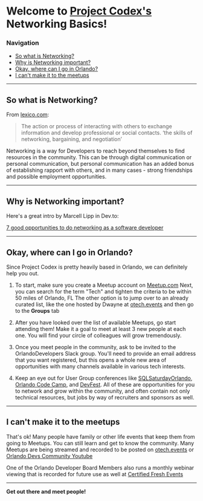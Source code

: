 # Welcome to [Project Codex's][1] Networking Basics!
[1]: https://github.com/ProjectCodex

### Navigation
  - [So what is Networking?](#so-what-is-networking)
  - [Why is Networking important?](#why-is-networking-important)
  - [Okay, where can I go in Orlando?](#okay-where-can-i-go-in-orlando)
  - [I can't make it to the meetups](#i-cant-make-it-to-the-meetups)

---
## So what is Networking?

From [lexico.com](https://www.lexico.com/en/definition/networking):
>The action or process of interacting with others to exchange information and develop professional or social contacts.
>‘the skills of networking, bargaining, and negotiation’

Networking is a way for Developers to reach beyond themselves to find resources in the community. This can be through digital communication or personal communication, 
but personal communication has an added bonus of establishing rapport with others, and in many cases - strong friendships and possible employment opportunities.

---
## Why is Networking important?

Here's a great intro by Marcell Lipp in Dev.to: 

[7 good opportunities to do networking as a software developer](https://dev.to/rlxdprogrammer/7-good-opportunities-to-do-networking-as-a-software-developer-38cf)  

---
## Okay, where can I go in Orlando?

Since Project Codex is pretty heavily based in Orlando, we can definitely help you out. 
1. To start, make sure you create a Meetup account on [Meetup.com](https://www.meetup.com/)
Next, you can search for the term "Tech" and tighten the criteria to be within 50 miles of Orlando, FL
The other option is to jump over to an already curated list, like the one hosted by Dwayne at [otech.events](https://otech.events/) and then go to the **Groups** tab

1. After you have looked over the list of available Meetups, go start attending them! Make it a goal to meet at least 3 new people at each one. You will find your circle of colleagues will grow tremendously.

1. Once you meet people in the community, ask to be invited to the OrlandoDevelopers Slack group. You'll need to provide an email address that you want registered, 
but this opens a whole new area of opportunities with many channels available in various tech interests. 

1. Keep an eye out for User Group conferences like [SQLSaturdayOrlando](https://www.sqlsaturday.com/), [Orlando Code Camp](https://orlandocodecamp.com/), and [DevFest](https://devfestflorida.org/).
All of these are opportunities for you to network and grow within the community, and often contain not only technical resources, but jobs by way of recruiters and sponsors as well. 
---
## I can't make it to the meetups

That's ok! Many people have family or other life events that keep them from going to Meetups. You can still learn and get to know the community.
Many Meetups are being streamed and recorded to be posted on [otech.events](https://otech.events/) or [Orlando Devs Community Youtube](https://www.youtube.com/channel/UC1WEDaqcQohRZY7B6G7WayA/videos)

One of the Orlando Developer Board Members also runs a monthly webinar viewing that is recorded for future use as well at [Certified Fresh Events](https://cfe.dev/)

---

**Get out there and meet people!**